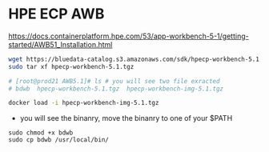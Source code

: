 # HPE ECP AWB

https://docs.containerplatform.hpe.com/53/app-workbench-5-1/getting-started/AWB51_Installation.html

```bash
wget https://bluedata-catalog.s3.amazonaws.com/sdk/hpecp-workbench-5.1.tgz
sudo tar xf hpecp-workbench-5.1.tgz

# [root@prod21 AWB5.1]# ls # you will see two file exracted
# bdwb  hpecp-workbench-5.1.tgz  hpecp-workbench-img-5.1.tgz

docker load -i hpecp-workbench-img-5.1.tgz

```

- you will see the binanry, move the binanry to one of your $PATH

```
sudo chmod +x bdwb
sudo cp bdwb /usr/local/bin/
```

